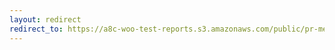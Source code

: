 ```yaml
---
layout: redirect
redirect_to: https://a8c-woo-test-reports.s3.amazonaws.com/public/pr-merge/43169/e2e/index.html
---
```

